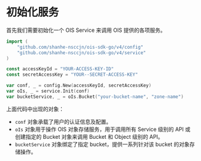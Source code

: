 # 初始化服务

首先我们需要初始化一个 OIS Service 来调用 OIS 提供的各项服务。

```go
import (
	"github.com/shanhe-nsccjn/ois-sdk-go/v4/config"
	"github.com/shanhe-nsccjn/ois-sdk-go/v4/service"
)

const accessKeyId = "YOUR-ACCESS-KEY-ID"
const secretAccessKey = "YOUR--SECRET-ACCESS-KEY"

var conf, _ = config.New(accessKeyId, secretAccessKey)
var oIs, _ = service.Init(conf)
var bucketService, _ = oIs.Bucket("your-bucket-name", "zone-name")
```

上面代码中出现的对象：
- `conf` 对象承载了用户的认证信息及配置。
- `oIs` 对象用于操作 OIS 对象存储服务，用于调用所有 Service 级别的 API 或创建指定的 Bucket 对象来调用 Bucket 和 Object 级别的 API。
- `bucketService` 对象绑定了指定 bucket，提供一系列针对该 bucket 的对象存储操作。